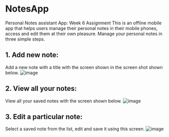 # NotesApp
Personal Notes assistant App: Week 6 Assignment
This is an offline mobile app that helps users manage their personal notes in their mobile phones, access and edit them at their own pleasure. Manage your personal notes in three simple steps.

## 1. Add new note:
 Add a new note with a title with the screen shown in the screen shot shown below.
![image](https://user-images.githubusercontent.com/18227615/201938487-7bcb3fbf-9466-444a-a6a5-09383b876793.png)

## 2. View all your notes:
View all your saved notes with the screen shown below.
![image](https://user-images.githubusercontent.com/18227615/201938282-c210b12a-5307-47fc-81af-5b19d0be90cc.png)

## 3. Edit a particular note:
Select a saved note from the list, edit and save it using this screen.
![image](https://user-images.githubusercontent.com/18227615/201938565-abb6e6c0-2faf-421a-ab07-b0ca680aa86d.png)
